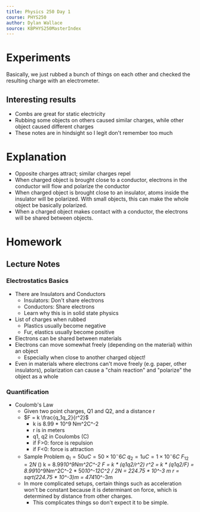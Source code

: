 ```yaml
---
title: Physics 250 Day 1
course: PHYS250
author: Dylan Wallace
source: KBPHYS250MasterIndex
---
```


# Experiments
Basically, we just rubbed a bunch of things on each other and checked the resulting charge with an electrometer.

## Interesting results
- Combs are great for static electricity
- Rubbing some objects on others caused similar charges, while other object caused different charges
- These notes are in hindsight so I legit don't remember too much

# Explanation
- Opposite charges attract; similar charges repel
- When charged object is brought close to a conductor, electrons in the conductor will flow and polarize the conductor
- When charged object is brought close to an insulator, atoms inside the insulator will be polarized. With small objects, this can make the whole object be basically polarized.
- When a charged object makes contact with a conductor, the electrons will be shared between objects.

# Homework
## Lecture Notes

### Electrostatics Basics
- There are Insulators and Conductors
	- Insulators: Don't share electrons
	- Conductors: Share electrons
	- Learn why this is in solid state physics
- List of charges when rubbed
	- Plastics usually become negative
	- Fur, elastics usually become positive
- Electrons can be shared between materials
- Electrons can move somewhat freely (depending on the material) within an object
	- Especially when close to another charged object!
- Even in materials where electrons can't move freely (e.g. paper, other insulators), polarization can cause a "chain reaction" and "polarize" the object as a whole

### Quantification
- Coulomb's Law
	- Given two point charges, Q1 and Q2, and a distance r
	- $F = k \frac{q_1q_2}{r^2}$
		- k is 8.99 * 10^9 Nm^2C^-2
		- r is in meters
		- q1, q2 in Coulombs (C)
		- if F>0: force is repulsion
		- if F<0: force is attraction
	- Sample Problem
		$q_1 = 50uC = 50\times 10^-6C$
		$q_2 = 1uC = 1\times 10^-6C$
		$F_12 = 2N$ ()
		k = 8.99*10^9Nm^2C^-2
		F = k * (q1q2/r^2)
		r^2 = k * (q1q2/F) = 8.99*10^9Nm^2C^-2 * 50*10^-12C^2 / 2N
		= 224.75 * 10^-3 m
		r = sqrt(224.75 * 10^-3)m 
		= 474*10^-3m
	- In more complicated setups, certain things such as acceleration won't be constant because it is determinant on force, which is determined by distance from other charges.
		- This complicates things so don't expect it to be simple.